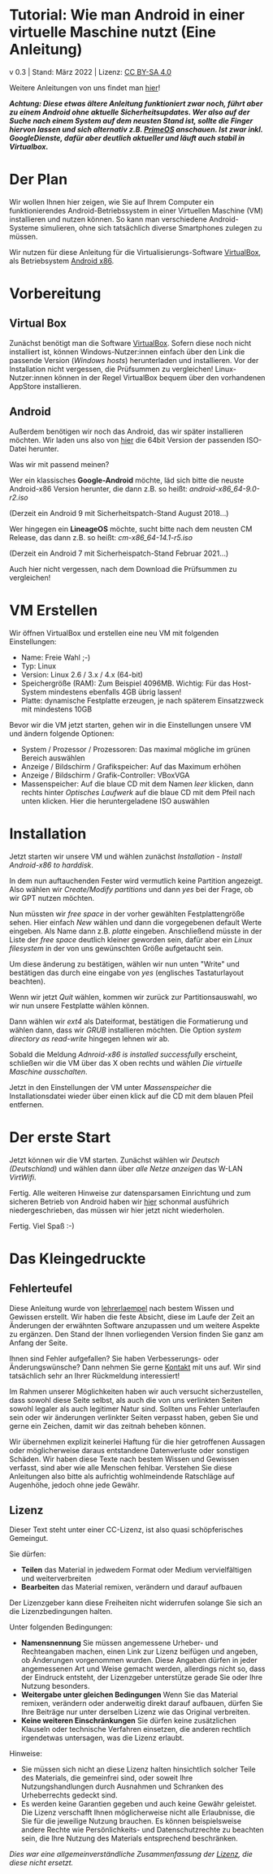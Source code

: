 # Tutorial: Wie man Android in einer virtuelle Maschine nutzt (Eine Anleitung)
v 0.3 | Stand: März 2022 | Lizenz: [CC BY-SA 4.0](https://creativecommons.org/licenses/by-sa/4.0/deed.de)

Weitere Anleitungen von uns findet man [hier](https://lehrerlaempel.github.io/anleitungen/)!

***Achtung: Diese etwas ältere Anleitung funktioniert zwar noch, führt aber zu einem Android ohne aktuelle Sicherheitsupdates. Wer also auf der Suche nach einem System auf dem neusten Stand ist, sollte die Finger hiervon lassen und sich alternativ z.B. [PrimeOS](https://www.primeos.in/) anschauen. Ist zwar inkl. GoogleDienste, dafür aber deutlich aktueller und läuft auch stabil in Virtualbox.***

# Der Plan
Wir wollen Ihnen hier zeigen, wie Sie auf Ihrem Computer ein funktionierendes Android-Betriebssystem in einer Virtuellen Maschine (VM) installieren und nutzen können. So kann man verschiedene Android-Systeme simulieren, ohne sich tatsächlich diverse Smartphones zulegen zu müssen.

Wir nutzen für diese Anleitung für die Virtualisierungs-Software [VirtualBox](https://www.virtualbox.org/), als Betriebsystem [Android x86](https://www.android-x86.org/).


# Vorbereitung
## Virtual Box
Zunächst benötigt man die Software [VirtualBox](https://www.virtualbox.org/wiki/Downloads). Sofern diese noch nicht installiert ist, können Windows-Nutzer:innen einfach über den Link die passende Version (*Windows hosts*) herunterladen und installieren. Vor der Installation nicht vergessen, die Prüfsummen zu vergleichen!
Linux-Nutzer:innen können in der Regel VirtualBox bequem über den vorhandenen AppStore installieren.

## Android
Außerdem benötigen wir noch das Android, das wir später installieren möchten. Wir laden uns also von [hier](https://www.android-x86.org/download.html) die 64bit Version der passenden ISO-Datei herunter. 

Was wir mit passend meinen?

Wer ein klassisches **Google-Android** möchte, läd sich bitte die neuste Android-x86 Version herunter, die dann z.B. so heißt: *android-x86_64-9.0-r2.iso* 

(Derzeit ein Android 9 mit Sicherheitspatch-Stand August 2018...)


Wer hingegen ein **LineageOS** möchte, sucht bitte nach dem neusten CM Release, das dann z.B. so heißt: *cm-x86_64-14.1-r5.iso*

(Derzeit ein Android 7 mit Sicherheispatch-Stand Februar 2021...)

Auch hier nicht vergessen, nach dem Download die Prüfsummen zu vergleichen!

# VM Erstellen
Wir öffnen VirtualBox und erstellen eine neu VM mit folgenden Einstellungen:

- Name: Freie Wahl ;-)
- Typ: Linux
- Version: Linux 2.6 / 3.x / 4.x (64-bit)
- Speichergröße (RAM): Zum Beispiel 4096MB. Wichtig: Für das Host-System mindestens ebenfalls 4GB übrig lassen!
- Platte: dynamische Festplatte erzeugen, je nach späterem Einsatzzweck mit mindestens 10GB

Bevor wir die VM jetzt starten, gehen wir in die Einstellungen unsere VM und ändern folgende Optionen:

- System / Prozessor / Prozessoren: Das maximal mögliche im grünen Bereich auswählen
- Anzeige / Bildschirm / Grafikspeicher: Auf das Maximum erhöhen
- Anzeige / Bildschirm / Grafik-Controller: VBoxVGA
- Massenspeicher: Auf die blaue CD mit dem Namen *leer* klicken, dann rechts hinter *Optisches Laufwerk* auf die blaue CD mit dem Pfeil nach unten klicken. Hier die heruntergeladene ISO auswählen

# Installation
Jetzt starten wir unsere VM und wählen zunächst *Installation - Install Android-x86 to harddisk*.

In dem nun auftauchenden Fester wird vermutlich keine Partition angezeigt. Also wählen wir *Create/Modify partitions* und dann *yes* bei der Frage, ob wir GPT nutzen möchten.

Nun müssten wir *free space* in der vorher gewählten Festplattengröße sehen. Hier einfach *New* wählen und dann die vorgegebenen default Werte eingeben. Als Name dann z.B. *platte* eingeben. Anschließend müsste in der Liste der *free space* deutlich kleiner geworden sein, dafür aber ein *Linux filesystem* in der von uns gewünschten Größe aufgetaucht sein. 

Um diese änderung zu bestätigen, wählen wir nun unten "Write" und bestätigen das durch eine eingabe von *yes* (englisches Tastaturlayout beachten).

Wenn wir jetzt *Quit* wählen, kommen wir zurück zur Partitionsauswahl, wo wir nun unsere Festplatte wählen können.

Dann wählen wir *ext4* als Dateiformat, bestätigen die Formatierung und wählen dann, dass wir *GRUB* installieren möchten. Die Option *system directory as read-write* hingegen lehnen wir ab.

Sobald die Meldung *Adnroid-x86 is installed successfully* erscheint, schließen wir die VM über das X oben rechts und wählen *Die virtuelle Maschine ausschalten*.

Jetzt in den Einstellungen der VM unter *Massenspeicher* die Installationsdatei wieder über einen klick auf die CD mit dem blauen Pfeil entfernen.

# Der erste Start
Jetzt können wir die VM starten. Zunächst wählen wir *Deutsch (Deutschland)* und wählen dann über *alle Netze anzeigen* das W-LAN *VirtWifi*.

Fertig. Alle weiteren Hinweise zur datensparsamen Einrichtung und zum sicheren Betrieb von Android haben wir [hier](https://lehrerlaempel.github.io/androideinrichten/) schonmal ausführich niedergeschrieben, das müssen wir hier jetzt nicht wiederholen.

Fertig. Viel Spaß :-)

# Das Kleingedruckte
## Fehlerteufel
Diese Anleitung wurde von [lehrerlaempel](https://github.com/lehrerlaempel) nach bestem Wissen und Gewissen erstellt. Wir haben die feste Absicht, diese im Laufe der Zeit an Änderungen der erwähnten Software anzupassen und um weitere Aspekte zu ergänzen. Den Stand der Ihnen vorliegenden Version finden Sie ganz am Anfang der Seite.

Ihnen sind Fehler aufgefallen? Sie haben Verbesserungs- oder Änderungswünsche? Dann nehmen Sie gerne [Kontakt](https://lehrerlaempel.github.io/anleitungen/) mit uns auf. Wir sind tatsächlich sehr an Ihrer Rückmeldung interessiert!

Im Rahmen unserer Möglichkeiten haben wir auch versucht sicherzustellen, dass sowohl diese Seite selbst, als auch die von uns verlinkten Seiten sowohl legaler als auch legitimer Natur sind. Sollten uns Fehler unterlaufen sein oder wir änderungen verlinkter Seiten verpasst haben, geben Sie und gerne ein Zeichen, damit wir das zeitnah beheben können.

Wir übernehmen explizit keinerlei Haftung für die hier getroffenen Aussagen oder möglicherweise daraus entstandene Datenverluste oder sonstigen Schäden. Wir haben diese Texte nach bestem Wissen und Gewissen verfasst, sind aber wie alle Menschen fehlbar. Verstehen Sie diese Anleitungen also bitte als aufrichtig wohlmeindende Ratschläge auf Augenhöhe, jedoch ohne jede Gewähr.

## Lizenz
Dieser Text steht unter einer CC-Lizenz, ist also quasi schöpferisches Gemeingut.

Sie dürfen:
- **Teilen** das Material in jedwedem Format oder Medium vervielfältigen und weiterverbreiten
- **Bearbeiten** das Material remixen, verändern und darauf aufbauen

Der Lizenzgeber kann diese Freiheiten nicht widerrufen solange Sie sich an die Lizenzbedingungen halten.

Unter folgenden Bedingungen:
- **Namensnennung** Sie müssen angemessene Urheber- und Rechteangaben machen, einen Link zur Lizenz beifügen und angeben, ob Änderungen vorgenommen wurden. Diese Angaben dürfen in jeder angemessenen Art und Weise gemacht werden, allerdings nicht so, dass der Eindruck entsteht, der Lizenzgeber unterstütze gerade Sie oder Ihre Nutzung besonders.
- **Weitergabe unter gleichen Bedingungen** Wenn Sie das Material remixen, verändern oder anderweitig direkt darauf aufbauen, dürfen Sie Ihre Beiträge nur unter derselben Lizenz wie das Original verbreiten. 
- **Keine weiteren Einschränkungen** Sie dürfen keine zusätzlichen Klauseln oder technische Verfahren einsetzen, die anderen rechtlich irgendetwas untersagen, was die Lizenz erlaubt. 

Hinweise:
- Sie müssen sich nicht an diese Lizenz halten hinsichtlich solcher Teile des Materials, die gemeinfrei sind, oder soweit Ihre Nutzungshandlungen durch Ausnahmen und Schranken des Urheberrechts gedeckt sind.
- Es werden keine Garantien gegeben und auch keine Gewähr geleistet. Die Lizenz verschafft Ihnen möglicherweise nicht alle Erlaubnisse, die Sie für die jeweilige Nutzung brauchen. Es können beispielsweise andere Rechte wie Persönlichkeits- und Datenschutzrechte zu beachten sein, die Ihre Nutzung des Materials entsprechend beschränken.

*Dies war eine allgemeinverständliche Zusammenfassung der [Lizenz](https://creativecommons.org/licenses/by-sa/4.0/legalcode.de), die diese nicht ersetzt.*



